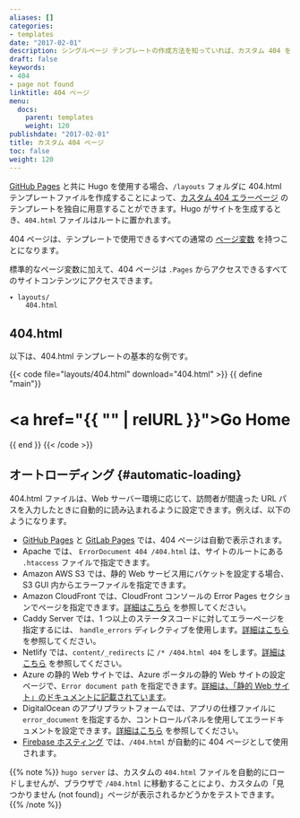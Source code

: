```yaml
---
aliases: []
categories:
- templates
date: "2017-02-01"
description: シングルページ テンプレートの作成方法を知っていれば、カスタム 404 を作成するためのオプションは無限にあります。
draft: false
keywords:
- 404
- page not found
linktitle: 404 ページ
menu:
  docs:
    parent: templates
    weight: 120
publishdate: "2017-02-01"
title: カスタム 404 ページ
toc: false
weight: 120
---
```


[GitHub Pages](https://pages.github.com/) と共に Hugo を使用する場合、`/layouts` フォルダに 404.html テンプレートファイルを作成することによって、[カスタム 404 エラーページ](https://docs.github.com/en/pages/getting-started-with-github-pages/creating-a-custom-404-page-for-your-github-pages-site) のテンプレートを独自に用意することができます。Hugo がサイトを生成するとき、`404.html` ファイルはルートに置かれます。

404 ページは、テンプレートで使用できるすべての通常の [ページ変数][pagevars] を持つことになります。

標準的なページ変数に加えて、404 ページは `.Pages` からアクセスできるすべてのサイトコンテンツにアクセスできます。

```txt
▾ layouts/
    404.html
```

## 404.html

以下は、404.html テンプレートの基本的な例です。

{{< code file="layouts/404.html" download="404.html" >}}
{{ define "main"}}
    <main id="main">
      <div>
       <h1 id="title"><a href="{{ "" | relURL }}">Go Home</a></h1>
      </div>
    </main>
{{ end }}
{{< /code >}}

## オートローディング {#automatic-loading}

404.html ファイルは、Web サーバー環境に応じて、訪問者が間違った URL パスを入力したときに自動的に読み込まれるように設定できます。例えば、以下のようになります。

* [GitHub Pages](/hosting-and-deployment/hosting-on-github/) と [GitLab Pages](/hosting-and-deployment/hosting-on-gitlab/) では、404 ページは自動で表示されます。
* Apache では、 `ErrorDocument 404 /404.html` は、サイトのルートにある `.htaccess` ファイルで指定できます。
* Amazon AWS S3 では、静的 Web サービス用にバケットを設定する場合、S3 GUI 内からエラーファイルを指定できます。
* Amazon CloudFront では、CloudFront コンソールの Error Pages セクションでページを指定できます。[詳細はこちら](https://docs.aws.amazon.com/AmazonCloudFront/latest/DeveloperGuide/custom-error-pages.html) を参照してください。
* Caddy Server では、1 つ以上のステータスコードに対してエラーページを指定するには、 `handle_errors` ディレクティブを使用します。[詳細はこちら](https://caddyserver.com/docs/caddyfile/directives/handle_errors) を参照してください。
* Netlify では、`content/_redirects` に `/* /404.html 404` をします。[詳細はこちら](https://www.netlify.com/docs/redirects/#custom-404) を参照してください。
* Azure の静的 Web サイトでは、Azure ポータルの静的 Web サイトの設定ページで、`Error document path` を指定できます。[詳細は、「静的 Web サイト」のドキュメントに記載されています](https://docs.microsoft.com/en-us/azure/storage/blobs/storage-blob-static-website)。
* DigitalOcean のアプリプラットフォームでは、アプリの仕様ファイルに `error_document` を指定するか、コントロールパネルを使用してエラードキュメントを設定できます。[詳細はこちら](https://docs.digitalocean.com/products/app-platform/how-to/manage-static-sites/#configure-a-static-site) を参照してください。
* [Firebase ホスティング](https://firebase.google.com/docs/hosting/full-config#404) では、`/404.html` が自動的に 404 ページとして使用されます。

{{% note %}}
`hugo server` は、カスタムの `404.html` ファイルを自動的にロードしませんが、ブラウザで `/404.html` に移動することにより、カスタムの「見つかりません (not found)」ページが表示されるかどうかをテストできます。
{{% /note %}}

[pagevars]: /variables/page/
